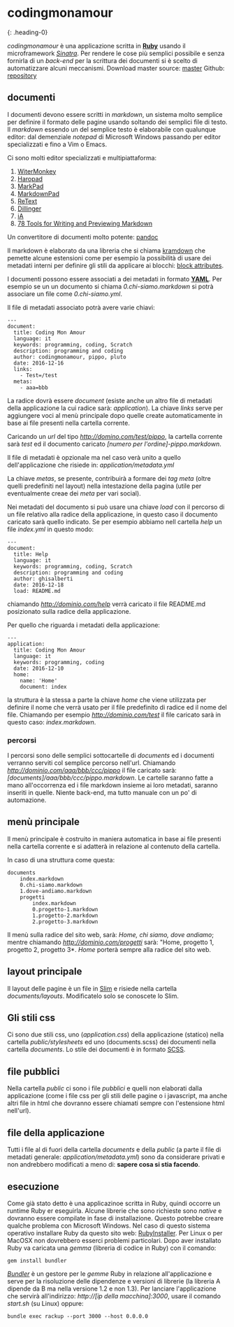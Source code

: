 # codingmonamour
{: .heading-0}

*codingmonamour* è una applicazione scritta in [**Ruby**](http://www.ruby-lang.org/it/) usando il microframework [*Sinatra*](http://www.sinatrarb.com/). Per rendere le cose più semplici possibile e senza fornirla di un *back-end* per la scrittura dei documenti si è scelto di automatizzare alcuni meccanismi.
Download master source: [master](https://github.com/minimalprocedure/codingmonamour/archive/master.zip)
Github: [repository](https://github.com/minimalprocedure/codingmonamour)

## documenti

I documenti devono essere scritti in *markdown*, un sistema molto semplice per definire il formato delle pagine usando soltando dei semplici file di testo. Il *markdown* essendo un del semplice testo è elaborabile con qualunque editor: dal demenziale *notepad* di Microsoft Windows passando per editor specializzati e fino a Vim o Emacs.

Ci sono molti editor specializzati e multipiattaforma:

1. [WiterMonkey](http://writemonkey.com)
2. [Haropad](http://pad.haroopress.com/user.html)
3. [MarkPad](http://code52.org/DownmarkerWPF/)
4. [MarkdownPad](http://www.markdownpad.com/)
5. [ReText](https://github.com/retext-project/retext/wiki/Installing-ReText)
6. [Dillinger](http://dillinger.io/)
7. [iA](https://ia.net/writer)
8. [78 Tools for Writing and Previewing Markdown](http://mashable.com/2013/06/24/markdown-tools/#s6x722wUFZqm)

Un convertitore di documenti molto potente: [pandoc](http://pandoc.org/)

Il markdown è elaborato da una libreria che si chiama [kramdown](https://kramdown.gettalong.org/) che pemette alcune estensioni come per esempio la possibilità di usare dei metadati interni per definire gli stili da applicare ai blocchi: [block attributes](https://kramdown.gettalong.org/quickref.html#block-attributes).

I documenti possono essere associati a dei metadati in formato [**YAML**](http://yaml.org/). Per esempio se un un documento si chiama *0.chi-siamo.markdown* si potrà associare un file come *0.chi-siamo.yml*.

Il file di metadati associato potrà avere varie chiavi:

~~~
---
document:
  title: Coding Mon Amour
  language: it
  keywords: programming, coding, Scratch
  description: programming and coding
  author: codingmonamour, pippo, pluto
  date: 2016-12-16
  links:
    - Test=/test
  metas:
    - aaa=bbb
~~~

La radice dovrà essere *document* (esiste anche un altro file di metadati della applicazione la cui radice sarà: *application*). La chiave *links* serve per aggiungere voci al menù principale dopo quelle create automaticamente in base ai file presenti nella cartella corrente.

Caricando un *url* del tipo *http://domino.com/test/pippo*, la cartella corrente sarà *test* ed il documento caricato *[numero per l'ordine]-pippo.markdown*.

Il file di metadati è opzionale ma nel caso verà unito a quello dell'applicazione che risiede in: *application/metadata.yml*

La chiave *metas*, se presente, contribuirà a formare dei *tag* *meta* (oltre quelli predefiniti nel layout) nella intestazione della pagina (utile per eventualmente creae dei *meta* per vari social).

Nei metadati del documento si può usare una chiave *load* con il percorso di un file relativo alla radice della applicazione, in questo caso il documento caricato sarà quello indicato. Se per esempio abbiamo nell cartella *help* un file *index.yml* in questo modo:

~~~
---
document:
  title: Help
  language: it
  keywords: programming, coding, Scratch
  description: programming and coding
  author: ghisalberti
  date: 2016-12-18
  load: README.md
~~~

chiamando *http://dominio.com/help* verrà caricato il file README.md posizionato sulla radice della applicazione.

Per quello che riguarda i metadati della applicazione:

~~~
---
application:
  title: Coding Mon Amour
  language: it
  keywords: programming, coding
  date: 2016-12-10
  home: 
    name: 'Home'
    document: index
~~~

la struttura è la stessa a parte la chiave *home* che viene utilizzata per definire il nome che verrà usato per il file predefinito di radice ed il nome del file.
Chiamando per esempio *http://dominio.com/test* il file caricato sarà in questo caso: *index.markdown*.

### percorsi

I percorsi sono delle semplici sottocartelle di *documents* ed i documenti verranno serviti col semplice percorso nell'url. Chiamando *http://dominio.com/aaa/bbb/ccc/pippo* il file caricato sarà: *[documents]/aaa/bbb/ccc/pippo.markdown*.
Le cartelle saranno fatte a mano all'occorrenza ed i file markdown insieme ai loro metadati, saranno inseriti in quelle. Niente back-end, ma tutto manuale con un po' di automazione.

## menù principale

Il menù principale è costruito in maniera automatica in base ai file presenti nella cartella corrente e si adatterà in relazione al contenuto della cartella.

In caso di una struttura come questa:

~~~
documents
	index.markdown
    0.chi-siamo.markdown
    1.dove-andiamo.markdown
    progetti
    	index.markdown
        0.progetto-1.markdown
        1.progetto-2.markdown
        2.progetto-3.markdown
~~~
Il menù sulla radice del sito web, sarà: *Home, chi siamo, dove andiamo*; mentre chiamando *http://dominio.com/progetti* sarà: "Home, progetto 1, progetto 2, progetto 3*. *Home* porterà sempre alla radice del sito web.

## layout principale

Il layout delle pagine è un file in [Slim](http://slim-lang.com/) e risiede nella cartella *documents/layouts*. Modificatelo solo se conoscete lo Slim.

## Gli stili css

Ci sono due stili css, uno (*application.css*) della applicazione (statico) nella cartella *public/stylesheets* ed uno (documents.scss) dei documenti nella cartella *documents*. Lo stile dei documenti è in formato [SCSS](http://sass-lang.com/).

## file pubblici

Nella cartella *public* ci sono i file *pubblici* e quelli non elaborati dalla applicazione (come i file css per gli stili delle pagine o i javascript, ma anche altri file in html che dovranno essere chiamati sempre con l'estensione html nell'url).

## file della applicazione

Tutti i file al di fuori della cartella *documents* e della *public* (a parte il file di metadati generale: *application/metadata.yml*) sono da considerare privati e non andrebbero modificati a meno di: **sapere cosa si stia facendo**.

## esecuzione

Come già stato detto è una applicazinoe scritta in Ruby, quindi occorre un runtime Ruby er eseguirla. Alcune librerie che sono richieste sono *native* e dovranno essere compilate in fase di installazione. Questo potrebbe creare qualche problema con Microsoft Windows. Nel caso di questo sistema operativo installare Ruby da questo sito web: [RubyInstaller](http://rubyinstaller.org/).
Per Linux o per MacOSX non dovrebbero esserci problemi particolari.
Dopo aver installato Ruby va caricata una *gemma* (libreria di codice in Ruby) con il comando: 

~~~
gem install bundler
~~~

[*Bundler*](http://bundler.io/) è un gestore per le *gemme* Ruby in relazione all'applicazione e serve per la risoluzione delle dipendenze e versioni di librerie (la libreria A dipende da B ma nella versione 1.2 e non 1.3).
Per lanciare l'applicazione che servirà all'indirizzo: *http://[ip della macchina]:3000*, usare il comando *start.sh* (su Linux) oppure:

~~~
bundle exec rackup --port 3000 --host 0.0.0.0
~~~



